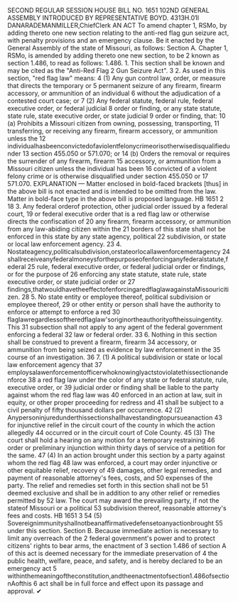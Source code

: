 SECOND REGULAR SESSION
HOUSE BILL NO. 1651
102ND GENERAL ASSEMBLY
INTRODUCED BY REPRESENTATIVE BOYD.
4313H.01I DANARADEMANMILLER,ChiefClerk
AN ACT
To amend chapter 1, RSMo, by adding thereto one new section relating to the anti-red flag
gun seizure act, with penalty provisions and an emergency clause.
Be it enacted by the General Assembly of the state of Missouri, as follows:
Section A. Chapter 1, RSMo, is amended by adding thereto one new section, to be
2 known as section 1.486, to read as follows:
1.486. 1. This section shall be known and may be cited as the "Anti-Red Flag
2 Gun Seizure Act".
3 2. As used in this section, "red flag law" means:
4 (1) Any gun control law, order, or measure that directs the temporary or
5 permanent seizure of any firearm, firearm accessory, or ammunition of an individual
6 without the adjudication of a contested court case; or
7 (2) Any federal statute, federal rule, federal executive order, or federal judicial
8 order or finding, or any state statute, state rule, state executive order, or state judicial
9 order or finding, that:
10 (a) Prohibits a Missouri citizen from owning, possessing, transporting,
11 transferring, or receiving any firearm, firearm accessory, or ammunition unless the
12 individualhasbeenconvictedofaviolentfelonycrimeorisotherwisedisqualifiedunder
13 section 455.050 or 571.070; or
14 (b) Orders the removal or requires the surrender of any firearm, firearm
15 accessory, or ammunition from a Missouri citizen unless the individual has been
16 convicted of a violent felony crime or is otherwise disqualified under section 455.050 or
17 571.070.
EXPLANATION — Matter enclosed in bold-faced brackets [thus] in the above bill is not enacted and is
intended to be omitted from the law. Matter in bold-face type in the above bill is proposed language.
HB 1651 2
18 3. Any federal orderof protection, other judicial order issued by a federal court,
19 or federal executive order that is a red flag law or otherwise directs the confiscation of
20 any firearm, firearm accessory, or ammunition from any law-abiding citizen within the
21 borders of this state shall not be enforced in this state by any state agency, political
22 subdivision, or state or local law enforcement agency.
23 4. Nostateagency,politicalsubdivision,orstateorlocallawenforcementagency
24 shallreceiveanyfederalmoneysforthepurposeofenforcinganyfederalstatute,federal
25 rule, federal executive order, or federal judicial order or findings, or for the purpose of
26 enforcing any state statute, state rule, state executive order, or state judicial order or
27 findings,thatwouldhavetheeffectofenforcingaredflaglawagainstaMissouricitizen.
28 5. No state entity or employee thereof, political subdivision or employee thereof,
29 or other entity or person shall have the authority to enforce or attempt to enforce a red
30 flaglawregardlessoftheredflaglaw'soriginortheauthorityoftheissuingentity. This
31 subsection shall not apply to any agent of the federal government enforcing a federal
32 law or federal order.
33 6. Nothing in this section shall be construed to prevent a firearm, firearm
34 accessory, or ammunition from being seized as evidence by law enforcement in the
35 course of an investigation.
36 7. (1) A political subdivision or state or local law enforcement agency that
37 employsalawenforcementofficerwhoknowinglyactstoviolatethissectionandenforce
38 a red flag law under the color of any state or federal statute, rule, executive order, or
39 judicial order or finding shall be liable to the party against whom the red flag law was
40 enforced in an action at law, suit in equity, or other proper proceeding for redress and
41 shall be subject to a civil penalty of fifty thousand dollars per occurrence.
42 (2) Anypersoninjuredunderthissectionshallhavestandingtopursueanaction
43 for injunctive relief in the circuit court of the county in which the action allegedly
44 occurred or in the circuit court of Cole County.
45 (3) The court shall hold a hearing on any motion for a temporary restraining
46 order or preliminary injunction within thirty days of service of a petition for the same.
47 (4) In an action brought under this section by a party against whom the red flag
48 law was enforced, a court may order injunctive or other equitable relief, recovery of
49 damages, other legal remedies, and payment of reasonable attorney's fees, costs, and
50 expenses of the party. The relief and remedies set forth in this section shall not be
51 deemed exclusive and shall be in addition to any other relief or remedies permitted by
52 law. The court may award the prevailing party, if not the stateof Missouri or a political
53 subdivision thereof, reasonable attorney's fees and costs.
HB 1651 3
54 (5) Sovereignimmunityshallnotbeanaffirmativedefensetoanyactionbrought
55 under this section.
Section B. Because immediate action is necessary to limit any overreach of the
2 federal government's power and to protect citizens' rights to bear arms, the enactment of
3 section 1.486 of section A of this act is deemed necessary for the immediate preservation of
4 the public health, welfare, peace, and safety, and is hereby declared to be an emergency act
5 withinthemeaningoftheconstitution,andtheenactmentofsection1.486ofsectionAofthis
6 act shall be in full force and effect upon its passage and approval.
✔